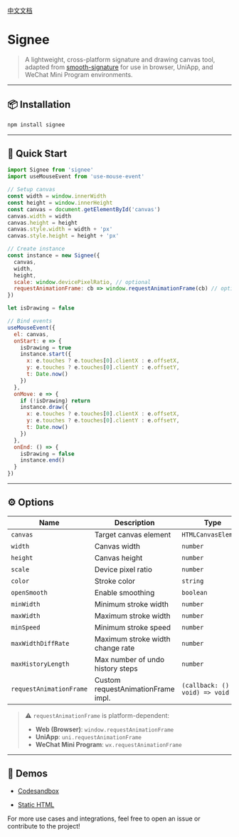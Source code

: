[中文文档](./README.zh-CN.md)

# Signee

> A lightweight, cross-platform signature and drawing canvas tool, adapted from [smooth-signature](https://github.com/linjc/smooth-signature) for use in browser, UniApp, and WeChat Mini Program environments.

---

## 📦 Installation

```bash
npm install signee
```

---

## 🚀 Quick Start

```js
import Signee from 'signee'
import useMouseEvent from 'use-mouse-event'

// Setup canvas
const width = window.innerWidth
const height = window.innerHeight
const canvas = document.getElementById('canvas')
canvas.width = width
canvas.height = height
canvas.style.width = width + 'px'
canvas.style.height = height + 'px'

// Create instance
const instance = new Signee({
  canvas,
  width,
  height,
  scale: window.devicePixelRatio, // optional
  requestAnimationFrame: cb => window.requestAnimationFrame(cb) // optional
})

let isDrawing = false

// Bind events
useMouseEvent({
  el: canvas,
  onStart: e => {
    isDrawing = true
    instance.start({
      x: e.touches ? e.touches[0].clientX : e.offsetX,
      y: e.touches ? e.touches[0].clientY : e.offsetY,
      t: Date.now()
    })
  },
  onMove: e => {
    if (!isDrawing) return
    instance.draw({
      x: e.touches ? e.touches[0].clientX : e.offsetX,
      y: e.touches ? e.touches[0].clientY : e.offsetY,
      t: Date.now()
    })
  },
  onEnd: () => {
    isDrawing = false
    instance.end()
  }
})
```

---

## ⚙️ Options

| Name                    | Description                        | Type                             | Default                        |
| ----------------------- | ---------------------------------- | -------------------------------- | ------------------------------ |
| `canvas`                | Target canvas element              | `HTMLCanvasElement`              | **Required**                   |
| `width`                 | Canvas width                       | `number`                         | **Required**                   |
| `height`                | Canvas height                      | `number`                         | **Required**                   |
| `scale`                 | Device pixel ratio                 | `number`                         | `1`                            |
| `color`                 | Stroke color                       | `string`                         | `"#000000"`                    |
| `openSmooth`            | Enable smoothing                   | `boolean`                        | `true`                         |
| `minWidth`              | Minimum stroke width               | `number`                         | `3`                            |
| `maxWidth`              | Maximum stroke width               | `number`                         | `6`                            |
| `minSpeed`              | Minimum stroke speed               | `number`                         | `1.5`                          |
| `maxWidthDiffRate`      | Maximum stroke width change rate   | `number`                         | `20`                           |
| `maxHistoryLength`      | Max number of undo history steps   | `number`                         | `20`                           |
| `requestAnimationFrame` | Custom requestAnimationFrame impl. | `(callback: () => void) => void` | **Required in some platforms** |

> ⚠️ `requestAnimationFrame` is platform-dependent:
>
> - **Web (Browser)**: `window.requestAnimationFrame`
> - **UniApp**: `uni.requestAnimationFrame`
> - **WeChat Mini Program**: `wx.requestAnimationFrame`

---

## 🧪 Demos

- [Codesandbox](https://codesandbox.io/p/sandbox/56t9pd)

- [Static HTML](https://github.com/imaxing/signee/blob/main/index.html)

For more use cases and integrations, feel free to open an issue or contribute to the project!
